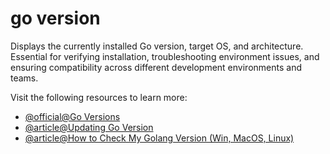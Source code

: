 # go version

Displays the currently installed Go version, target OS, and architecture. Essential for verifying installation, troubleshooting environment issues, and ensuring compatibility across different development environments and teams.

Visit the following resources to learn more:

- [@official@Go Versions](https://go.dev/dl/)
- [@article@Updating Go Version](https://www.golang101.com/questions/how-to-update-golang-version/)
- [@article@How to Check My Golang Version (Win, MacOS, Linux)](https://blog.finxter.com/how-to-check-my-golang-version-win-macos-linux/)